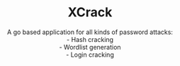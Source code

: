 **<h1 align="center">XCrack</h1>**
<p align="center">A go based application for all kinds of password attacks:<br>- Hash cracking<br>- Wordlist generation<br>- Login cracking</p>